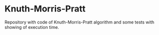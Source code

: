 # Knuth-Morris-Pratt 

Repository with code of Knuth-Morris-Pratt algorithm and some tests with showing of execution time.